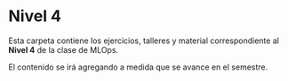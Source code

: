 # Nivel 4

Esta carpeta contiene los ejercicios, talleres y material correspondiente al **Nivel 4** de la clase de MLOps.

El contenido se irá agregando a medida que se avance en el semestre.
